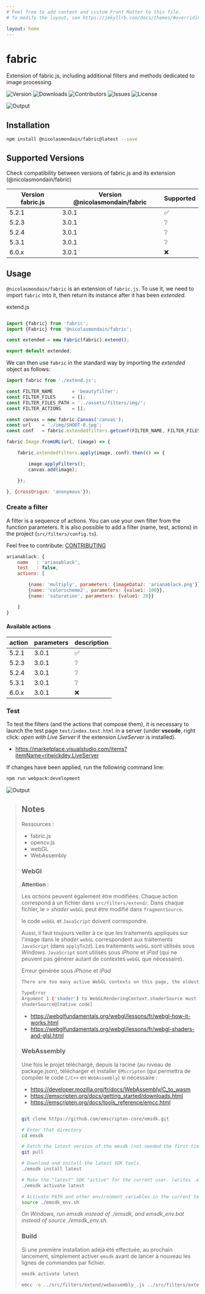 ```yaml
---
# Feel free to add content and custom Front Matter to this file.
# To modify the layout, see https://jekyllrb.com/docs/themes/#overriding-theme-defaults

layout: home
---
```


# fabric

Extension of fabric.js, including additional filters and methods dedicated to image processing.

![Version](https://img.shields.io/github/package-json/version/nicolasmondain/fabric)
![Downloads](https://img.shields.io/npm/dm/@nicolasmondain/fabric.svg)
![Contributors](https://img.shields.io/github/contributors/nicolasmondain/fabric)
![Issues](https://img.shields.io/github/issues/nicolasmondain/fabric)
![License](https://img.shields.io/github/license/nicolasmondain/fabric)

![Output](/out/actionlighten-webgl.png)

## Installation

```bash
npm install @nicolasmondain/fabric@latest --save
```
## Supported Versions

Check compatibility between versions of fabric.js and its extension (@nicolasmondain/fabric)

| Version fabric.js | Version @nicolasmondain/fabric| Supported          |
| ----------------- | ----------------------------- | ------------------ |
| 5.2.1             | 3.0.1                         | :white_check_mark: |
| 5.2.3             | 3.0.1                         | :grey_question:    |
| 5.2.4             | 3.0.1                         | :grey_question:    |
| 5.3.1             | 3.0.1                         | :grey_question:    |
| 6.0.x             | 3.0.1                         | :x:                |
## Usage

`@nicolasmondain/fabric` is an extension of `fabric.js`.
To use it, we need to import `fabric` into it, then return its instance after it has been _extended_.

extend.js

```javascript

import {fabric} from 'fabric';
import {Fabric} from '@nicolasmondain/fabric';

const extended = new Fabric(fabric).extend();

export default extended;
```
We can then use `fabric` in the standard way by importing the _extended_ object as follows:

```javascript
import fabric from './extend.js';

const FILTER_NAME       = 'beautyfilter';
const FILTER_FILES      = [];
const FILTER_FILES_PATH = '../assets/filters/img/';
const FILTER_ACTIONS    = [];

const canvas = new fabric.Canvas('canvas');
const url    = './img/SHOOT-0.jpg';
const conf   = fabric.extendedfilters.getconf(FILTER_NAME, FILTER_FILES, FILTER_FILES_PATH, FILTER_ACTIONS);

fabric.Image.fromURL(url, (image) => {

	fabric.extendedfilters.apply(image, conf).then(() => {

		image.applyFilters();
		canvas.add(image);

	});

}, {crossOrigin: 'anonymous'});

```

### Create a filter

A filter is a sequence of actions.
You can use your own filter from the function parameters.
It is also possible to add a filter (name, test, actions) in the project (`src/filters/config.ts`).

Feel free to contribute: [CONTRIBUTING](CONTRIBUTING.md)

```js
arianablack: {
	name   : 'arianablack',
	test   : false,
	actions: [

		{name: 'multiply', parameters: {imageData2: 'arianablack.png'}},
		{name: 'colorscheme2', parameters: {value1: 100}},
		{name: 'saturation', parameters: {value1: 20}}

	]
}
```
#### Available actions

| action | parameters | description
| ----------------- | ----------------------------- | ------------------
| 5.2.1             | 3.0.1                         | :white_check_mark:
| 5.2.3             | 3.0.1                         | :grey_question:
| 5.2.4             | 3.0.1                         | :grey_question:
| 5.3.1             | 3.0.1                         | :grey_question:
| 6.0.x             | 3.0.1                         | :x:

### Test

To test the filters (and the actions that compose them), it is necessary to launch the test page `test/index.test.html` in a server (under __vscode__, right click: _open with Live Server_ if the extension _LiveServer_ is installed).

- https://marketplace.visualstudio.com/items?itemName=ritwickdey.LiveServer

If changes have been applied, run the following command line:

```bash
npm run webpack:development
```
![Output](/captures/screencapture-127-0-0-1-5501-test-index-test-html-2023-09-22-23_36_29.png)

>## Notes
>
> Ressources :
> * fabric.js
> * opencv.js
> * webGL
> * WebAssembly
>
> ### WebGl
>
> __Attention__ :
>
> Les _actions_ peuvent également être modifiées.
> Chaque action correspond à un fichier dans `src/filters/extend/`. Dans chaque fichier, le > _shader_ `webGL` peut être modifié dans `fragmentSource`.
>
>
> le code `webGL` et `JavaScript` doivent correspondre.
>
> Aussi, il faut toujours veiller à ce que les traitements appliqués sur l'image dans le _shader_ `webGL` correspondent aux traitements `JavaScript` (dans `applyTo2d`). Les traitements `webGL` sont utilisés sous _Windows_. `JavaScript` sont utilisés sous _iPhone_ et _iPad_ (qui ne peuvent pas générer autant de contextes `webGL` que nécessaire).
>
> Erreur générée sous _iPhone_ et _iPad_
>
> ```bash
> There are too many active WebGL contexts on this page, the oldest context will be lost.
>
> TypeError
> Argument 1 ('shader') to WebGLRenderingContext.shaderSource must be an instance of WebGLShader
> shaderSource@[native code]
> ```
> - https://webglfundamentals.org/webgl/lessons/fr/webgl-how-it-works.html
> - https://webglfundamentals.org/webgl/lessons/fr/webgl-shaders-and-glsl.html
>
> ### WebAssembly
>
> Une fois le projet téléchargé, depuis la racine (au niveau de package.json), télécharger et installer `EMscripten` (qui permettra de compiler le code `C/C++` en `WebAssembly`) si nécessaire :
>
> - https://developer.mozilla.org/fr/docs/WebAssembly/C_to_wasm
> - https://emscripten.org/docs/getting_started/downloads.html
> - https://emscripten.org/docs/tools_reference/emcc.html
>
> ```bash
>
> git clone https://github.com/emscripten-core/emsdk.git
>
> # Enter that directory
> cd emsdk
>
> # Fetch the latest version of the emsdk (not needed the first time you clone)
> git pull
>
> # Download and install the latest SDK tools.
> ./emsdk install latest
>
> # Make the "latest" SDK "active" for the current user. (writes .emscripten file)
> ./emsdk activate latest
>
> # Activate PATH and other environment variables in the current terminal
> source ./emsdk_env.sh
> ```
>
> _On Windows, run emsdk instead of ./emsdk, and emsdk_env.bat instead of source ./emsdk_env.sh._
>
> ### Build
>
>
> Si une première installation adéjà été effectuée, au prochain lancement, simplement activer `emsdk` avant de lancer à nouveau les lignes de commandes par fichier.
>
> ```bash
> emsdk activate latest
> ```
>
> ```bash
> emcc -o ../src/filters/extend/webassembly_.js ../src/filters/extend/webassembly_.c -s EXPORTED_RUNTIME_METHODS=ccall,cwrap -s EXPORTED_FUNCTIONS=_malloc,_free -s EXPORT_ES6=1 -s MODULARIZE=1 -s USE_ES6_IMPORT_META=0 -s ALLOW_MEMORY_GROWTH=1 -s TOTAL_MEMORY=512mb
> ```
>

